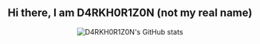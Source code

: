 <div class="content" align="center">
<h2>Hi there, I am D4RKH0R1Z0N (not my real name)</h2>

![D4RKH0R1Z0N's GitHub stats](https://github-readme-stats.vercel.app/api?username=D4RKH0R1Z0N&count_private=true)
  </div>
